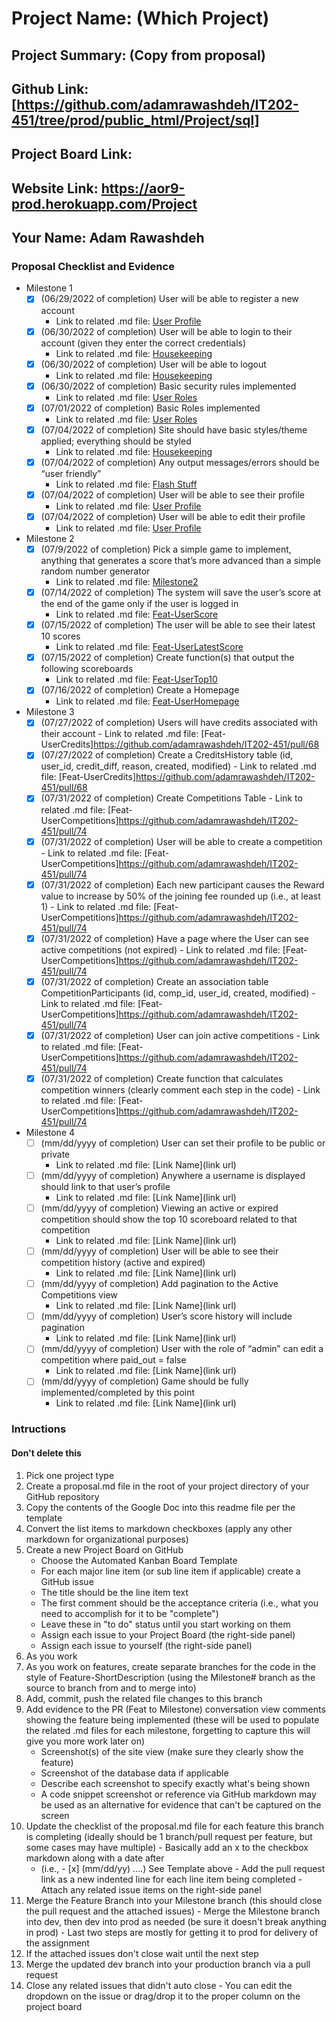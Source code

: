 # Project Name: (Which Project)
## Project Summary: (Copy from proposal)
## Github Link: [https://github.com/adamrawashdeh/IT202-451/tree/prod/public_html/Project/sql]
## Project Board Link: 
## Website Link: https://aor9-prod.herokuapp.com/Project
## Your Name: Adam Rawashdeh

<!-- Line item / Feature template (use this for each bullet point) -- DO NOT DELETE THIS SECTION


- [ ] \(mm/dd/yyyy of completion) Feature Title (from the proposal bullet point, if it's a sub-point indent it properly)
  -  Link to related .md file: [Link Name](link url)

 End Line item / Feature Template -- DO NOT DELETE THIS SECTION --> 
 
 
### Proposal Checklist and Evidence

- Milestone 1
    - [x] \(06/29/2022 of completion) User will be able to register a new account
        -  Link to related .md file: [User Profile](https://github.com/adamrawashdeh/IT202-451/pull/16) 
    - [x] \(06/30/2022 of completion) User will be able to login to their account (given they enter the correct credentials)
        -  Link to related .md file: [Housekeeping](https://github.com/adamrawashdeh/IT202-451/pull/26) 
    - [x] \(06/30/2022 of completion) User will be able to logout
        -  Link to related .md file: [Housekeeping](https://github.com/adamrawashdeh/IT202-451/pull/26)
    - [x] \(06/30/2022 of completion) Basic security rules implemented
        -  Link to related .md file: [User Roles](https://github.com/adamrawashdeh/IT202-451/pull/27) 
    - [x] \(07/01/2022 of completion) Basic Roles implemented
        -  Link to related .md file: [User Roles](https://github.com/adamrawashdeh/IT202-451/pull/27) 
    - [x] \(07/04/2022 of completion) Site should have basic styles/theme applied; everything should be styled
        -  Link to related .md file: [Housekeeping](https://github.com/adamrawashdeh/IT202-451/pull/26)
    - [x] \(07/04/2022 of completion) Any output messages/errors should be “user friendly”
        -  Link to related .md file: [Flash Stuff](https://github.com/adamrawashdeh/IT202-451/pull/15) 
    - [x] \(07/04/2022 of completion) User will be able to see their profile
        -  Link to related .md file: [User Profile](https://github.com/adamrawashdeh/IT202-451/pull/16) 
    - [x] \(07/04/2022 of completion) User will be able to edit their profile
        -  Link to related .md file: [User Profile](https://github.com/adamrawashdeh/IT202-451/pull/16)  
- Milestone 2
    - [x] \(07/9/2022 of completion) Pick a simple game to implement, anything that generates a score that’s more advanced than a simple random number generator
        -  Link to related .md file: [Milestone2](https://github.com/adamrawashdeh/IT202-451/pull/56)
    - [x] \(07/14/2022 of completion) The system will save the user’s score at the end of the game only if the user is logged in
        -  Link to related .md file: [Feat-UserScore](https://github.com/adamrawashdeh/IT202-451/pull/50)
    - [x] \(07/15/2022 of completion) The user will be able to see their latest 10 scores
        -  Link to related .md file: [Feat-UserLatestScore](https://github.com/adamrawashdeh/IT202-451/pull/54)
    - [x] \(07/15/2022 of completion) Create function(s) that output the following scoreboards
        -  Link to related .md file: [Feat-UserTop10](https://github.com/adamrawashdeh/IT202-451/pull/52)
    - [x] \(07/16/2022 of completion) Create a Homepage
        -  Link to related .md file: [Feat-UserHomepage](https://github.com/adamrawashdeh/IT202-451/pull/55)
- Milestone 3
  - [x] \(07/27/2022 of completion) Users will have credits associated with their account
        -  Link to related .md file: [Feat-UserCredits]https://github.com/adamrawashdeh/IT202-451/pull/68
  - [x] \(07/27/2022 of completion) Create a CreditsHistory table (id, user_id, credit_diff, reason, created, modified)
        -  Link to related .md file: [Feat-UserCredits]https://github.com/adamrawashdeh/IT202-451/pull/68
  - [x] \(07/31/2022 of completion) Create Competitions Table
        -  Link to related .md file: [Feat-UserCompetitions]https://github.com/adamrawashdeh/IT202-451/pull/74
  - [x] \(07/31/2022 of completion) User will be able to create a competition
        -  Link to related .md file: [Feat-UserCompetitions]https://github.com/adamrawashdeh/IT202-451/pull/74
  - [x] \(07/31/2022 of completion) Each new participant causes the Reward value to increase by 50% of the joining fee rounded up (i.e., at least 1)
        -  Link to related .md file: [Feat-UserCompetitions]https://github.com/adamrawashdeh/IT202-451/pull/74
  - [x] \(07/31/2022 of completion) Have a page where the User can see active competitions (not expired)
        -  Link to related .md file: [Feat-UserCompetitions]https://github.com/adamrawashdeh/IT202-451/pull/74
  - [x] \(07/31/2022 of completion) Create an association table CompetitionParticipants (id, comp_id, user_id, created, modified)
        -  Link to related .md file: [Feat-UserCompetitions]https://github.com/adamrawashdeh/IT202-451/pull/74
  - [x] \(07/31/2022 of completion) User can join active competitions 
        -  Link to related .md file: [Feat-UserCompetitions]https://github.com/adamrawashdeh/IT202-451/pull/74
  - [x] \(07/31/2022 of completion) Create function that calculates competition winners (clearly comment each step in the code)
        -  Link to related .md file: [Feat-UserCompetitions]https://github.com/adamrawashdeh/IT202-451/pull/74
- Milestone 4
    - [ ] \(mm/dd/yyyy of completion) User can set their profile to be public or private
        -  Link to related .md file: [Link Name](link url)
    - [ ] \(mm/dd/yyyy of completion) Anywhere a username is displayed should link to that user’s profile
        -  Link to related .md file: [Link Name](link url)
    - [ ] \(mm/dd/yyyy of completion) Viewing an active or expired competition should show the top 10 scoreboard related to that competition
        -  Link to related .md file: [Link Name](link url)
    - [ ] \(mm/dd/yyyy of completion) User will be able to see their competition history (active and expired)
        -  Link to related .md file: [Link Name](link url)
    - [ ] \(mm/dd/yyyy of completion) Add pagination to the Active Competitions view
        -  Link to related .md file: [Link Name](link url)
    - [ ] \(mm/dd/yyyy of completion) User’s score history will include pagination
        -  Link to related .md file: [Link Name](link url)
    - [ ] \(mm/dd/yyyy of completion) User with the role of “admin” can edit a competition where paid_out = false
        -  Link to related .md file: [Link Name](link url)
    - [ ] \(mm/dd/yyyy of completion) Game should be fully implemented/completed by this point
        -  Link to related .md file: [Link Name](link url)
  
### Intructions
#### Don't delete this
1. Pick one project type
2. Create a proposal.md file in the root of your project directory of your GitHub repository
3. Copy the contents of the Google Doc into this readme file per the template
4. Convert the list items to markdown checkboxes (apply any other markdown for organizational purposes)
5. Create a new Project Board on GitHub
   - Choose the Automated Kanban Board Template
   - For each major line item (or sub line item if applicable) create a GitHub issue
   - The title should be the line item text
   - The first comment should be the acceptance criteria (i.e., what you need to accomplish for it to be "complete")
   - Leave these in "to do" status until you start working on them
   - Assign each issue to your Project Board (the right-side panel)
   - Assign each issue to yourself (the right-side panel)
6. As you work
  1. As you work on features, create separate branches for the code in the style of Feature-ShortDescription (using the Milestone# branch as the source to branch from and to merge into)
  2. Add, commit, push the related file changes to this branch
  3. Add evidence to the PR (Feat to Milestone) conversation view comments showing the feature being implemented (these will be used to populate the related .md files for each milestone, forgetting to capture this will give you more work later on)
     - Screenshot(s) of the site view (make sure they clearly show the feature)
     - Screenshot of the database data if applicable
     - Describe each screenshot to specify exactly what's being shown
     - A code snippet screenshot or reference via GitHub markdown may be used as an alternative for evidence that can't be captured on the screen
  4. Update the checklist of the proposal.md file for each feature this branch is completing (ideally should be 1 branch/pull request per feature, but some cases may have multiple)
    - Basically add an x to the checkbox markdown along with a date after
      - (i.e.,   - [x] (mm/dd/yy) ....) See Template above
    - Add the pull request link as a new indented line for each line item being completed
    - Attach any related issue items on the right-side panel
  5. Merge the Feature Branch into your Milestone branch (this should close the pull request and the attached issues)
    - Merge the Milestone branch into dev, then dev into prod as needed (be sure it doesn't break anything in prod)
    - Last two steps are mostly for getting it to prod for delivery of the assignment 
  7. If the attached issues don't close wait until the next step
  8. Merge the updated dev branch into your production branch via a pull request
  9. Close any related issues that didn't auto close
    - You can edit the dropdown on the issue or drag/drop it to the proper column on the project board